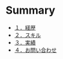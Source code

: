 # Summary

<!-- - [はじめに](README.md) -->

- [１．経歴](1_history/README.md)
- [２．スキル](2_skill/README.md)
- [３．実績](3_record/README.md)
- [４．お問い合わせ](4_contact/README.md)
